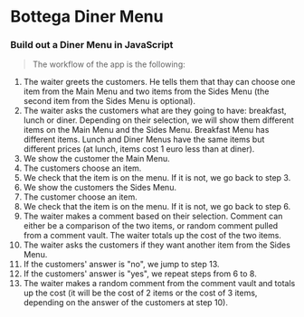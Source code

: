 # Bottega Diner Menu

### Build out a Diner Menu in JavaScript

> The workflow of the app is the following:

1. The waiter greets the customers. He tells them that thay can choose one item from the Main Menu and two items from the Sides Menu (the second item from the Sides Menu is optional).
2. The waiter asks the customers what are they going to have: breakfast, lunch or diner. Depending on their selection, we will show them different items on the Main Menu and the Sides Menu. Breakfast Menu has different items. Lunch and Diner Menus have the same items but different prices (at lunch, items cost 1 euro less than at diner).
3. We show the customer the Main Menu.
4. The customers choose an item.
5. We check that the item is on the menu. If it is not, we go back to step 3.
6. We show the customers the Sides Menu.
7. The customer choose an item.
8. We check that the item is on the menu. If it is not, we go back to step 6.
9. The waiter makes a comment based on their selection. Comment can either be a comparison of the two items, or random comment pulled from a comment vault. The waiter totals up the cost of the two items.
10. The waiter asks the customers if they want another item from the Sides Menu.
11. If the customers' answer is "no", we jump to step 13.
12. If the customers' answer is "yes", we repeat steps from 6 to 8.
13. The waiter makes a random comment from the comment vault and totals up the cost (it will be the cost of 2 items or the cost of 3 items, depending on the answer of the customers at step 10).
